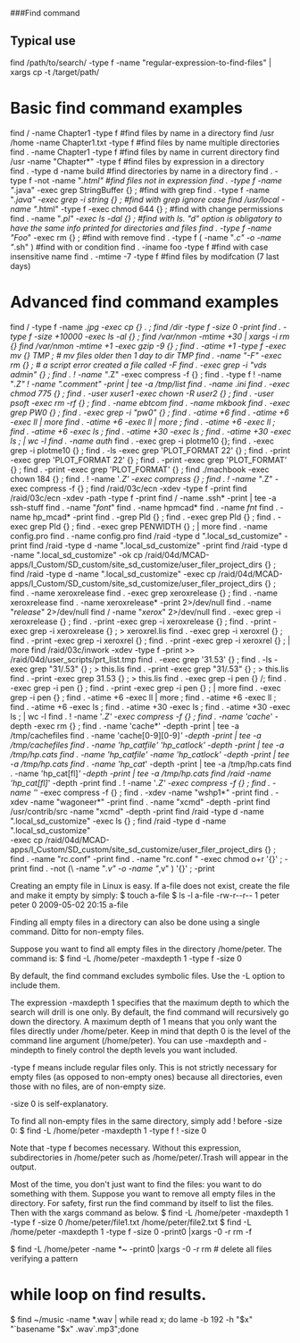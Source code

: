 ###Find command


Typical use
-------------
find /path/to/search/ -type f -name "regular-expression-to-find-files" | xargs cp -t /target/path/

Basic find command examples
=================================================================
find / -name Chapter1 -type f					#find files by name in a directory 
find /usr /home -name Chapter1.txt -type f			#find files by name multiple directories
find . -name Chapter1 -type f					#find files by name in current directory 
find /usr -name "Chapter*" -type f				#find files by expression in a directory  
find . -type d -name build					#find directories by name in a directory 
find . -type f -not -name "*.html"				#find files not in expression
find . -type f -name "*.java" -exec grep StringBuffer {} \;	#find with grep 
find . -type f -name "*.java" -exec grep -i string {} \;	#find with grep ignore case
find /usr/local -name "*.html" -type f -exec chmod 644 {} \;    #find with change permissions
find . -name "*.pl" -exec ls -dal {} \;				#find with ls. "d" option is obligatory to have the same info printed for directories and files
find . -type f -name "Foo*" -exec rm {} \;			#find with remove
find . -type f \( -name "*.c" -o -name "*.sh" \)		#find with or condition
find . -iname foo -type f					#find with case insensitive name
find . -mtime -7  -type f					#find files by modifcation (7 last days)


Advanced find command examples
=================================================================
find / -type f -name *.jpg  -exec cp {} . \;
find /dir -type f -size 0 -print
find . -type f -size +10000 -exec ls -al {} \;
find /var/nmon -mtime +30 | xargs -i rm {}
find /var/nmon -mtime +1 -exec gzip -9 {} \;
find . -atime +1 -type f -exec mv {} TMP \; # mv files older then 1 day to dir TMP
find . -name "-F" -exec rm {} \;   # a script error created a file called -F 
find . -exec grep -i "vds admin" {} \;
find . \! -name "*.Z" -exec compress -f {} \;
find . -type f \! -name "*.Z" \! -name ".comment" -print | tee -a /tmp/list
find . -name *.ini
find . -exec chmod 775 {} \;
find . -user xuser1 -exec chown -R user2 {} \;
find . -user psoft  -exec rm -rf  {} \;
find . -name ebtcom*
find . -name mkbook
find . -exec grep PW0 {} \;
find . -exec grep -i "pw0" {} \;
find . -atime +6
find . -atime +6 -exec ll | more
find . -atime +6 -exec ll | more \;
find . -atime +6 -exec ll \;
find . -atime +6 -exec ls \;
find . -atime +30 -exec ls \;
find . -atime +30 -exec ls \; | wc -l
find . -name auth*
find . -exec grep -i plotme10 {};
find . -exec grep -i plotme10 {} \;
find . -ls -exec grep 'PLOT_FORMAT 22' {} \;
find . -print -exec grep 'PLOT_FORMAT 22' {} \;
find . -print -exec grep 'PLOT_FORMAT' {} \;
find . -print -exec grep 'PLOT_FORMAT' {} \;
find ./machbook -exec chown 184 {} \;
find . \! -name '*.Z' -exec compress {} \;
find . \! -name "*.Z" -exec compress -f {} \;
find /raid/03c/ecn -xdev -type f -print
find /raid/03c/ecn -xdev -path -type f -print
find / -name .ssh* -print | tee -a ssh-stuff
find . -name "*font*"
find . -name hpmcad*
find . -name *fnt*
find . -name hp_mcad* -print
find . -grep Pld {} \;
find . -exec grep Pld {} \;
find . -exec grep Pld {} \;
find . -exec grep PENWIDTH {} \; | more
find . -name config.pro
find . -name config.pro
find /raid -type d ".local_sd_customize" -print
find /raid -type d -name ".local_sd_customize" -print
find /raid -type d -name ".local_sd_customize" -ok cp /raid/04d/MCAD-apps/I_Custom/SD_custom/site_sd_customize/user_filer_project_dirs {} \;
find /raid -type d -name ".local_sd_customize" -exec cp /raid/04d/MCAD-apps/I_Custom/SD_custom/site_sd_customize/user_filer_project_dirs {} \;
find . -name xeroxrelease
find . -exec grep xeroxrelease {} \;
find . -name xeroxrelease
find . -name xeroxrelease* -print 2>/dev/null
find . -name "*release*" 2>/dev/null
find / -name "*xerox*" 2>/dev/null
find . -exec grep -i xeroxrelease {} \;
find . -print -exec grep -i xeroxrelease {} \;
find . -print -exec grep -i xeroxrelease {} \; > xeroxrel.lis
find . -exec grep -i xeroxrel {} \;
find . -print -exec grep -i xeroxrel {} \;
find . -print -exec grep -i xeroxrel {} \; | more
find /raid/03c/inwork -xdev -type f -print >> /raid/04d/user_scripts/prt_list.tmp
find . -exec grep '31.53' {} \;
find . -ls -exec grep "31/.53" {} \; > this.lis
find . -print -exec grep "31/.53" {} \; > this.lis
find . -print -exec grep 31.53 {} \; > this.lis
find . -exec grep -i pen {} /;
find . -exec grep -i pen {} \;
find . -print -exec grep -i pen {} \; | more
find . -exec grep -i pen {} \;
find . -atime +6 -exec ll | more \;
find . -atime +6 -exec ll \;
find . -atime +6 -exec ls \;
find . -atime +30 -exec ls \;
find . -atime +30 -exec ls \; | wc -l
find . \! -name '*.Z' -exec compress -f {} \;
find . -name 'cache*' -depth -exec rm {} \;
find . -name 'cache*' -depth -print | tee -a /tmp/cachefiles
find . -name 'cache[0-9][0-9]*' -depth -print | tee -a /tmp/cachefiles
find . -name 'hp_catfile' 'hp_catlock' -depth -print | tee -a /tmp/hp.cats
find . -name 'hp_catfile' -name 'hp_catlock' -depth -print | tee -a /tmp/hp.cats
find . -name 'hp_cat*' -depth -print | tee -a /tmp/hp.cats
find . -name 'hp_cat[fl]*' -depth -print | tee -a /tmp/hp.cats
find /raid -name 'hp_cat[fl]*' -depth -print
find . \! -name '*.Z' -exec compress -f {} \;
find . -name '*' -exec compress -f {} \;
find . -xdev -name "wshp1*" -print
find . -xdev -name "wagoneer*" -print
find . -name "xcmd" -depth -print
find /usr/contrib/src -name "xcmd" -depth -print
find /raid -type d -name ".local_sd_customize" -exec ls {} \; 
find /raid -type d -name ".local_sd_customize" \
   -exec cp /raid/04d/MCAD-apps/I_Custom/SD_custom/site_sd_customize/user_filer_project_dirs {} \;
find . -name "rc.conf" -print 
find . -name "rc.conf " -exec chmod o+r '{}' \; -print 
find . -not (\ -name "*.v" -o -name "*,v" \) '{}' \; -print



Creating an empty file in Linux is easy. If a-file does not exist, create the file and make it empty by simply:
$ touch a-file
$ ls -l a-file
-rw-r--r-- 1 peter peter 0 2009-05-02 20:15 a-file

Finding all empty files in a directory can also be done using a single command. Ditto for non-empty files.

Suppose you want to find all empty files in the directory /home/peter. The command is:
 $ find -L /home/peter -maxdepth 1  -type f -size 0

By default, the find command excludes symbolic files. Use the -L option to include them.

The expression -maxdepth 1 specifies that the maximum depth to which the search will drill is one only. By default, the find command will recursively go down the directory. A maximum depth of 1 means that you only want the files directly under /home/peter. Keep in mind that depth 0 is the level of the command line argument (/home/peter). You can use -maxdepth and -mindepth to finely control the depth levels you want included.

-type f means include regular files only. This is not strictly necessary for empty files (as opposed to non-empty ones) because all directories, even those with no files, are of non-empty size.

-size 0 is self-explanatory.

To find all non-empty files in the same directory, simply add ! before -size 0:
 $ find -L /home/peter -maxdepth 1  -type f ! -size 0

Note that -type f becomes necessary. Without this expression, subdirectories in /home/peter such as /home/peter/.Trash will appear in the output. 

Most of the time, you don't just want to find the files: you want to do something with them. Suppose you want to remove all empty files in the directory. For safety, first run the find command by itself to list the files. Then with the xargs command as below.
 $ find -L /home/peter -maxdepth 1  -type f  -size 0 
/home/peter/file1.txt
/home/peter/file2.txt
$ find -L /home/peter -maxdepth 1  -type f  -size 0 -print0 |xargs -0 -r rm -f 

$ find -L /home/peter -name *~ -print0 |xargs -0 -r rm # delete all files verifying a pattern

# while loop on find results.
$ find ~/music -name \*.wav | while read x; do lame -b 192 -h "$x" "`basename "$x" .wav`.mp3";done
